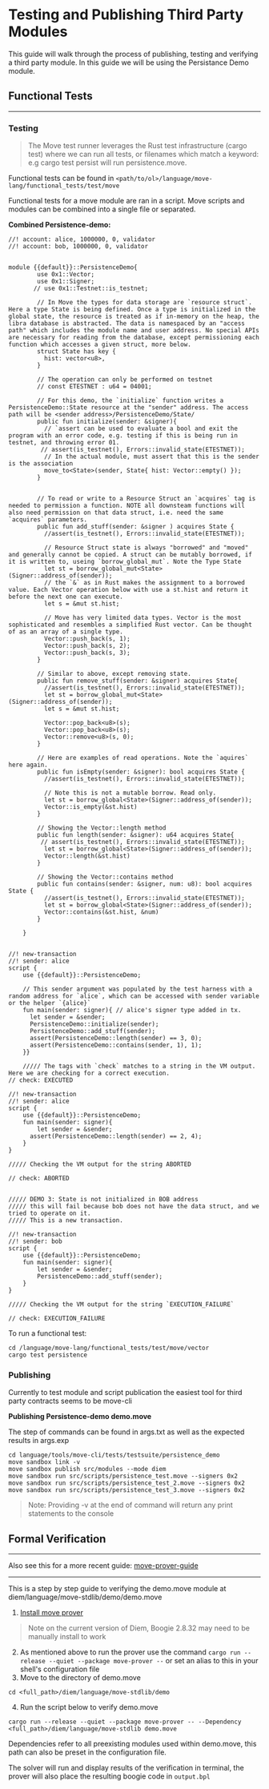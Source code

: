 # Testing and Publishing Third Party Modules

This guide will walk through the process of publishing, testing and verifying a third party module. In this guide we will be using the Persistance Demo module.

## Functional Tests
---
### Testing
>The Move test runner leverages the Rust test infrastructure (cargo test) where we can run all tests, or filenames which match a keyword: e.g cargo test persist will run persistence.move.

Functional tests can be found in  ```<path/to/ol>/language/move-lang/functional_tests/test/move ```

Functional tests for a move module are ran in a script. Move scripts and modules can be combined into a single file or separated. 

**Combined Persistence-demo:**
```shell script
//! account: alice, 1000000, 0, validator
//! account: bob, 1000000, 0, validator


module {{default}}::PersistenceDemo{
        use 0x1::Vector;
        use 0x1::Signer;
       // use 0x1::Testnet::is_testnet;
    
        // In Move the types for data storage are `resource struct`. Here a type State is being defined. Once a type is initialized in the global state, the resource is treated as if in-memory on the heap, the libra database is abstracted. The data is namespaced by an "access path" which includes the module name and user address. No special APIs are necessary for reading from the database, except permissioning each function which accesses a given struct, more below.
        struct State has key {
          hist: vector<u8>,
        }

        // The operation can only be performed on testnet
        // const ETESTNET : u64 = 04001;

        // For this demo, the `initialize` function writes a PersistenceDemo::State resource at the "sender" address. The access path will be <sender address>/PersistenceDemo/State/
        public fun initialize(sender: &signer){
          // `assert can be used to evaluate a bool and exit the program with an error code, e.g. testing if this is being run in testnet, and throwing error 01.
         // assert(is_testnet(), Errors::invalid_state(ETESTNET));
          // In the actual module, must assert that this is the sender is the association
          move_to<State>(sender, State{ hist: Vector::empty() });
        }


        // To read or write to a Resource Struct an `acquires` tag is needed to permission a function. NOTE all downsteam functions will also need permission on that data struct, i.e. need the same `acquires` parameters.
        public fun add_stuff(sender: &signer ) acquires State {
          //assert(is_testnet(), Errors::invalid_state(ETESTNET));

          // Resource Struct state is always "borrowed" and "moved" and generally cannot be copied. A struct can be mutably borrowed, if it is written to, useing `borrow_global_mut`. Note the Type State
          let st = borrow_global_mut<State>(Signer::address_of(sender));
          // the `&` as in Rust makes the assignment to a borrowed value. Each Vector operation below with use a st.hist and return it before the next one can execute.
          let s = &mut st.hist;

          // Move has very limited data types. Vector is the most sophisticated and resembles a simplified Rust vector. Can be thought of as an array of a single type.
          Vector::push_back(s, 1);
          Vector::push_back(s, 2);
          Vector::push_back(s, 3);
        }

        // Similar to above, except removing state.
        public fun remove_stuff(sender: &signer) acquires State{
          //assert(is_testnet(), Errors::invalid_state(ETESTNET));
          let st = borrow_global_mut<State>(Signer::address_of(sender));
          let s = &mut st.hist;

          Vector::pop_back<u8>(s);
          Vector::pop_back<u8>(s);
          Vector::remove<u8>(s, 0);
        }

        // Here are examples of read operations. Note the `aquires` here again.
        public fun isEmpty(sender: &signer): bool acquires State {
          //assert(is_testnet(), Errors::invalid_state(ETESTNET));

          // Note this is not a mutable borrow. Read only.
          let st = borrow_global<State>(Signer::address_of(sender));
          Vector::is_empty(&st.hist)
        }

        // Showing the Vector::length method
        public fun length(sender: &signer): u64 acquires State{
         // assert(is_testnet(), Errors::invalid_state(ETESTNET));
          let st = borrow_global<State>(Signer::address_of(sender));
          Vector::length(&st.hist)
        }

        // Showing the Vector::contains method
        public fun contains(sender: &signer, num: u8): bool acquires State {
          //assert(is_testnet(), Errors::invalid_state(ETESTNET));
          let st = borrow_global<State>(Signer::address_of(sender));
          Vector::contains(&st.hist, &num)
        }

    }


//! new-transaction
//! sender: alice
script {
    use {{default}}::PersistenceDemo;
    
    // This sender argument was populated by the test harness with a random address for `alice`, which can be accessed with sender variable or the helper `{alice}`
    fun main(sender: signer){ // alice's signer type added in tx.
      let sender = &sender;
      PersistenceDemo::initialize(sender);
      PersistenceDemo::add_stuff(sender);
      assert(PersistenceDemo::length(sender) == 3, 0);
      assert(PersistenceDemo::contains(sender, 1), 1);
    }}

    ///// The tags with `check` matches to a string in the VM output. Here we are checking for a correct execution.
// check: EXECUTED

//! new-transaction
//! sender: alice
script {
    use {{default}}::PersistenceDemo;
    fun main(sender: signer){
        let sender = &sender;
      assert(PersistenceDemo::length(sender) == 2, 4);
    }
}

///// Checking the VM output for the string ABORTED

// check: ABORTED


///// DEMO 3: State is not initialized in BOB address
///// this will fail because bob does not have the data struct, and we tried to operate on it.
///// This is a new transaction.

//! new-transaction
//! sender: bob
script {
    use {{default}}::PersistenceDemo;
    fun main(sender: signer){
        let sender = &sender;
        PersistenceDemo::add_stuff(sender);
    }
}

///// Checking the VM output for the string `EXECUTION_FAILURE`

// check: EXECUTION_FAILURE

```

To run a functional test:
``` shell script
cd /language/move-lang/functional_tests/test/move/vector
cargo test persistence
```

### Publishing

Currently to test module and script publication the easiest tool for third party contracts seems to be move-cli



**Publishing Persistence-demo demo.move**

 The step of commands can be found in args.txt as well as the expected results in args.exp


```shell script
cd language/tools/move-cli/tests/testsuite/persistence_demo
move sandbox link -v
move sandbox publish src/modules --mode diem
move sandbox run src/scripts/persistence_test.move --signers 0x2
move sandbox run src/scripts/persistence_test_2.move --signers 0x2
move sandbox run src/scripts/persistence_test_3.move --signers 0x2

```
> Note: Providing -v at the end of command will return any print statements to the console
## Formal Verification
---

Also see this for a more recent guide: [move-prover-guide](/ol/documentation/devs/move-prover-guide.md)

---

This is a step by step guide to verifying the demo.move module at diem/language/move-stdlib/demo/demo.move
1. [Install move prover](/language/move-prover/doc/user/install.md) 
> Note on the current version of Diem, Boogie 2.8.32 may need to be manually install to work
2.  As mentioned above to run the prover use the command ```cargo run --release --quiet --package move-prover --``` or set an alias to this in your shell's configuration file
3.  Move to the directory of demo.move
```shell script
cd <full_path>/diem/language/move-stdlib/demo
```

4. Run the script below to verify demo.move
```shell script
cargo run --release --quiet --package move-prover -- --Dependency <full_path>/diem/language/move-stdlib demo.move
``` 
Dependencies refer to all preexisting modules used within demo.move, this path can also be preset in the configuration file. 

The solver will run and display results of the verification in terminal, the prover will also place the resulting boogie code in ```output.bpl```
